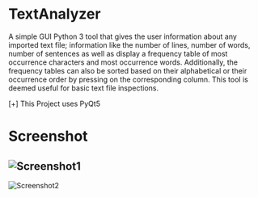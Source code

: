 # TextAnalyzer
A simple GUI Python 3 tool that gives the user information about any imported text file; information like the
number of lines, number of words, number of sentences as well as display a frequency table of most occurrence characters and most occurrence words. Additionally, the frequency tables can also be sorted based on their alphabetical or their occurrence order by pressing on the corresponding column.
This tool is deemed useful for basic text file inspections.

[+] This Project uses PyQt5

# Screenshot
![Screenshot1](https://i.imgur.com/bY0QIPJ.png)
---
![Screenshot2](https://i.imgur.com/Z3iCNHu.png)
